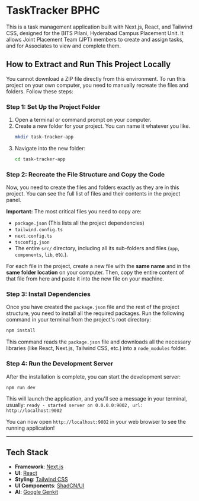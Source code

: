 # TaskTracker BPHC

This is a task management application built with Next.js, React, and Tailwind CSS, designed for the BITS Pilani, Hyderabad Campus Placement Unit. It allows Joint Placement Team (JPT) members to create and assign tasks, and for Associates to view and complete them.

## How to Extract and Run This Project Locally

You cannot download a ZIP file directly from this environment. To run this project on your own computer, you need to manually recreate the files and folders. Follow these steps:

### Step 1: Set Up the Project Folder

1.  Open a terminal or command prompt on your computer.
2.  Create a new folder for your project. You can name it whatever you like.
    ```bash
    mkdir task-tracker-app
    ```
3.  Navigate into the new folder:
    ```bash
    cd task-tracker-app
    ```

### Step 2: Recreate the File Structure and Copy the Code

Now, you need to create the files and folders exactly as they are in this project. You can see the full list of files and their contents in the project panel.

**Important:** The most critical files you need to copy are:
- `package.json` (This lists all the project dependencies)
- `tailwind.config.ts`
- `next.config.ts`
- `tsconfig.json`
- The entire `src/` directory, including all its sub-folders and files (`app`, `components`, `lib`, etc.).

For each file in the project, create a new file with the **same name** and in the **same folder location** on your computer. Then, copy the entire content of that file from here and paste it into the new file on your machine.

### Step 3: Install Dependencies

Once you have created the `package.json` file and the rest of the project structure, you need to install all the required packages. Run the following command in your terminal from the project's root directory:

```bash
npm install
```

This command reads the `package.json` file and downloads all the necessary libraries (like React, Next.js, Tailwind CSS, etc.) into a `node_modules` folder.

### Step 4: Run the Development Server

After the installation is complete, you can start the development server:

```bash
npm run dev
```

This will launch the application, and you'll see a message in your terminal, usually:
`ready - started server on 0.0.0.0:9002, url: http://localhost:9002`

You can now open `http://localhost:9002` in your web browser to see the running application!

---

## Tech Stack

- **Framework**: [Next.js](https://nextjs.org/)
- **UI**: [React](https://reactjs.org/)
- **Styling**: [Tailwind CSS](https://tailwindcss.com/)
- **UI Components**: [ShadCN/UI](https://ui.shadcn.com/)
- **AI**: [Google Genkit](https://firebase.google.com/docs/genkit)
